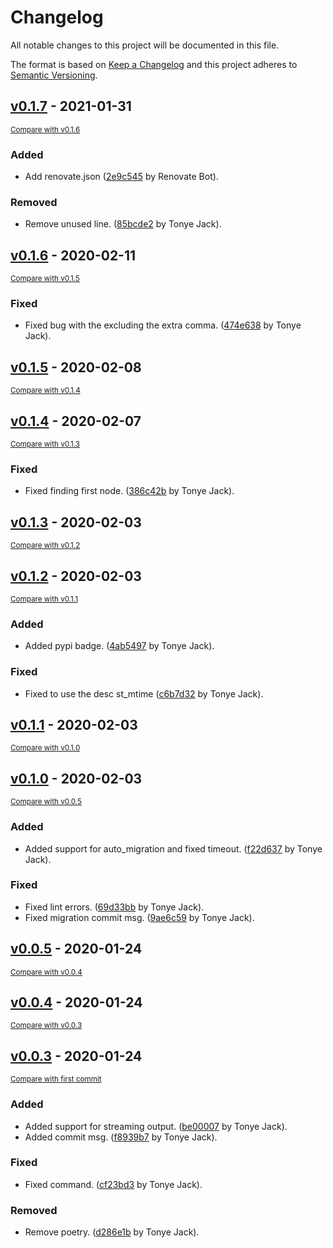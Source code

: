# Changelog
All notable changes to this project will be documented in this file.

The format is based on [Keep a Changelog](http://keepachangelog.com/en/1.0.0/)
and this project adheres to [Semantic Versioning](http://semver.org/spec/v2.0.0.html).

## [v0.1.7](https://github.com/tj-django/django-migration-resolver-hook/releases/tag/v0.1.7) - 2021-01-31

<small>[Compare with v0.1.6](https://github.com/tj-django/django-migration-resolver-hook/compare/v0.1.6...v0.1.7)</small>

### Added
- Add renovate.json ([2e9c545](https://github.com/tj-django/django-migration-resolver-hook/commit/2e9c54587d4bfcf4e2eb072ec67907756676f96f) by Renovate Bot).

### Removed
- Remove unused line. ([85bcde2](https://github.com/tj-django/django-migration-resolver-hook/commit/85bcde24b590a4bce29f6123c36720b5d1cbc451) by Tonye Jack).


## [v0.1.6](https://github.com/tj-django/django-migration-resolver-hook/releases/tag/v0.1.6) - 2020-02-11

<small>[Compare with v0.1.5](https://github.com/tj-django/django-migration-resolver-hook/compare/v0.1.5...v0.1.6)</small>

### Fixed
- Fixed bug with the excluding the extra comma. ([474e638](https://github.com/tj-django/django-migration-resolver-hook/commit/474e6381239e9a0a08e8dbc6516ea7b06bfb86d4) by Tonye Jack).


## [v0.1.5](https://github.com/tj-django/django-migration-resolver-hook/releases/tag/v0.1.5) - 2020-02-08

<small>[Compare with v0.1.4](https://github.com/tj-django/django-migration-resolver-hook/compare/v0.1.4...v0.1.5)</small>


## [v0.1.4](https://github.com/tj-django/django-migration-resolver-hook/releases/tag/v0.1.4) - 2020-02-07

<small>[Compare with v0.1.3](https://github.com/tj-django/django-migration-resolver-hook/compare/v0.1.3...v0.1.4)</small>

### Fixed
- Fixed finding first node. ([386c42b](https://github.com/tj-django/django-migration-resolver-hook/commit/386c42bb0b143b3e5b0446d048b4ca9cac7fc628) by Tonye Jack).


## [v0.1.3](https://github.com/tj-django/django-migration-resolver-hook/releases/tag/v0.1.3) - 2020-02-03

<small>[Compare with v0.1.2](https://github.com/tj-django/django-migration-resolver-hook/compare/v0.1.2...v0.1.3)</small>


## [v0.1.2](https://github.com/tj-django/django-migration-resolver-hook/releases/tag/v0.1.2) - 2020-02-03

<small>[Compare with v0.1.1](https://github.com/tj-django/django-migration-resolver-hook/compare/v0.1.1...v0.1.2)</small>

### Added
- Added pypi badge. ([4ab5497](https://github.com/tj-django/django-migration-resolver-hook/commit/4ab54974235f72c8152685d82363ce55e365f075) by Tonye Jack).

### Fixed
- Fixed to use the desc st_mtime ([c6b7d32](https://github.com/tj-django/django-migration-resolver-hook/commit/c6b7d321d5aae2f6fab8327266f2989ef906a85e) by Tonye Jack).


## [v0.1.1](https://github.com/tj-django/django-migration-resolver-hook/releases/tag/v0.1.1) - 2020-02-03

<small>[Compare with v0.1.0](https://github.com/tj-django/django-migration-resolver-hook/compare/v0.1.0...v0.1.1)</small>


## [v0.1.0](https://github.com/tj-django/django-migration-resolver-hook/releases/tag/v0.1.0) - 2020-02-03

<small>[Compare with v0.0.5](https://github.com/tj-django/django-migration-resolver-hook/compare/v0.0.5...v0.1.0)</small>

### Added
- Added support for auto_migration and fixed timeout. ([f22d637](https://github.com/tj-django/django-migration-resolver-hook/commit/f22d637cd7611558335995a8648d24eb95d09906) by Tonye Jack).

### Fixed
- Fixed lint errors. ([69d33bb](https://github.com/tj-django/django-migration-resolver-hook/commit/69d33bbb049745d6bcab729ab857ed44de482eae) by Tonye Jack).
- Fixed migration commit msg. ([9ae6c59](https://github.com/tj-django/django-migration-resolver-hook/commit/9ae6c59a2f545adb0764cc7f33de0c9fae3cc7c4) by Tonye Jack).


## [v0.0.5](https://github.com/tj-django/django-migration-resolver-hook/releases/tag/v0.0.5) - 2020-01-24

<small>[Compare with v0.0.4](https://github.com/tj-django/django-migration-resolver-hook/compare/v0.0.4...v0.0.5)</small>


## [v0.0.4](https://github.com/tj-django/django-migration-resolver-hook/releases/tag/v0.0.4) - 2020-01-24

<small>[Compare with v0.0.3](https://github.com/tj-django/django-migration-resolver-hook/compare/v0.0.3...v0.0.4)</small>


## [v0.0.3](https://github.com/tj-django/django-migration-resolver-hook/releases/tag/v0.0.3) - 2020-01-24

<small>[Compare with first commit](https://github.com/tj-django/django-migration-resolver-hook/compare/e6d3846d181904cdf6dc8520d507c16d1599a338...v0.0.3)</small>

### Added
- Added support for streaming output. ([be00007](https://github.com/tj-django/django-migration-resolver-hook/commit/be000077024afb7d315a75b1e4b523d1d0d9e2e2) by Tonye Jack).
- Added commit msg. ([f8939b7](https://github.com/tj-django/django-migration-resolver-hook/commit/f8939b75ec5a3549372fad2edc8ddbdd15634344) by Tonye Jack).

### Fixed
- Fixed command. ([cf23bd3](https://github.com/tj-django/django-migration-resolver-hook/commit/cf23bd3c284ed8d2e7f4938ebd9f2fc01e51e539) by Tonye Jack).

### Removed
- Remove poetry. ([d286e1b](https://github.com/tj-django/django-migration-resolver-hook/commit/d286e1b6ff48bbe1e014f19452b63a64b83e15cf) by Tonye Jack).


